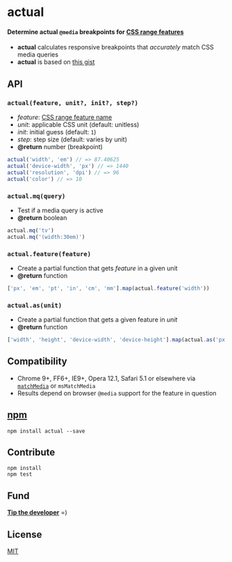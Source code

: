 # actual

#### Determine actual `@media` breakpoints for [CSS <b>range</b> features](http://dev.w3.org/csswg/mediaqueries4/#media-descriptor-table)

- <b>actual</b> calculates responsive breakpoints that <em>accurately</em> match CSS media queries
- <b>actual</b> is based on [this gist](https://gist.github.com/ryanve/7924792)

## API

### `actual(feature, unit?, init?, step?)`

- <var>feature</var>: [CSS range feature name](http://dev.w3.org/csswg/mediaqueries4/#media-descriptor-table)
- <var>unit</var>: applicable CSS unit (default: unitless)
- <var>init</var>: initial guess (default: `1`)
- <var>step</var>: step size (default: varies by unit)
- <b>@return</b> number (breakpoint)

```js
actual('width', 'em') // => 87.40625
actual('device-width', 'px') // => 1440
actual('resolution', 'dpi') // => 96
actual('color') // => 10
```

### `actual.mq(query)`
- Test if a media query is active
- <b>@return</b> boolean

```js
actual.mq('tv')
actual.mq('(width:30em)')
```

### `actual.feature(feature)`
- Create a partial function that gets <var>feature</var> in a given unit
- <b>@return</b> function

```js
['px', 'em', 'pt', 'in', 'cm', 'mm'].map(actual.feature('width'))
```

### `actual.as(unit)`
- Create a partial function that gets a given feature in <var>unit</var>
- <b>@return</b> function

```js
['width', 'height', 'device-width', 'device-height'].map(actual.as('px'))
```

## Compatibility

- Chrome 9+, FF6+, IE9+, Opera 12.1, Safari 5.1 or elsewhere via [`matchMedia`](https://developer.mozilla.org/en-US/docs/Web/API/Window.matchMedia#Browser_compatibility) or `msMatchMedia`
- Results depend on browser `@media` support for the feature in question

## [npm](https://www.npmjs.com/package/actual)

```
npm install actual --save
```

## Contribute

```
npm install
npm test
```

## Fund

<b>[Tip the developer](https://www.gittip.com/ryanve/)</b> =)

## License

[MIT](LICENSE.md)
